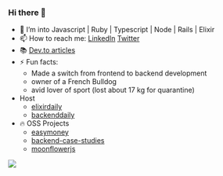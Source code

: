 ### Hi there 👋

- 🔭 I’m into Javascript | Ruby | Typescript | Node | Rails | Elixir
- 📫 How to reach me: [LinkedIn](https://www.linkedin.com/in/andrey-frolov-3b8579155/) [Twitter](https://twitter.com/FrolovVndrei)
- 📚 [Dev.to articles](https://dev.to/frolovdev)
- ⚡ Fun facts: 
  * Made a switch from frontend to backend development
  * owner of a French Bulldog
  * avid lover of sport (lost about 17 kg for quarantine)
- Host
  * [elixirdaily](https://twitter.com/elixirdaily)
  * [backenddaily](https://twitter.com/backenddaily)
- 🔥 OSS Projects
  * [easymoney](https://github.com/frolovdev/easymoney)
  * [backend-case-studies](https://github.com/frolovdev/backend-case-studies)
  * [moonflowerjs](https://github.com/moonflowerjs)


![](https://github-readme-stats.vercel.app/api?username=frolovdev&show_icons=true)
